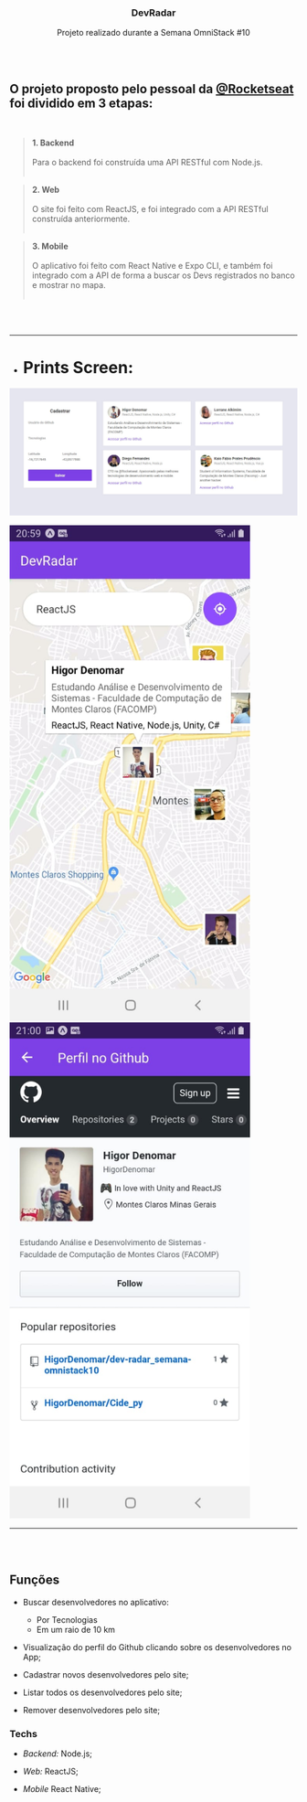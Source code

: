 <h3 align="center">
DevRadar 
</h3>

<div align="center">Projeto realizado durante a Semana OmniStack #10 </div>

<br/>&nbsp;

<h2>
O projeto proposto pelo pessoal da <a href="https://github.com/rocketseat">@Rocketseat</a> foi dividido em 3 etapas:
</h2>
<br/>

> **1. Backend** </br> <br/>
Para o backend foi construída uma API RESTful com Node.js. <br/>&nbsp;

> **2. Web** <br/><br/>
O site foi feito com ReactJS, e foi integrado com a API RESTful construída anteriormente. <br/>&nbsp;

> **3. Mobile** <br/> <br/>
 O aplicativo foi feito com React Native e Expo CLI, e também foi integrado com a API de forma a buscar os Devs registrados no banco e mostrar no mapa. <br/>&nbsp; 

<br/>&nbsp;
___

- # **Prints Screen:**


![Print da tela do Dev Radar Web](source/img/dev-radar-web.jpg "DevRadar Web")


 <img src="source/img/dev-radar-mobile.jpg" width="421"> &nbsp; &nbsp; &nbsp; <img src="source/img/dev-radar-mobile-git.jpg" width="421">


---
<br/>&nbsp;
## Funções

* Buscar desenvolvedores no aplicativo:
    * Por Tecnologias
    * Em um raio de 10 km

* Visualização do perfil do Github clicando sobre os desenvolvedores no App;

* Cadastrar novos desenvolvedores pelo site;
* Listar todos os desenvolvedores pelo site;
* Remover desenvolvedores pelo site;

### Techs

* *Backend:* Node.js;

* *Web:* ReactJS;

* *Mobile* React Native;